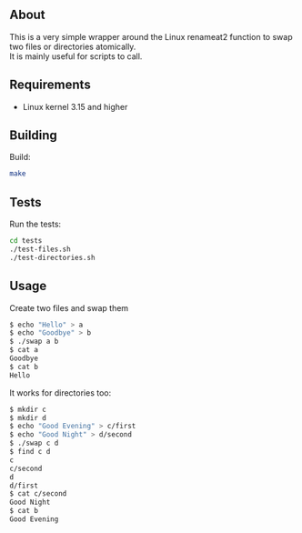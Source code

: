 ## About

This is a very simple wrapper around the Linux renameat2 function to swap two files or directories atomically.  
It is mainly useful for scripts to call.

## Requirements

- Linux kernel 3.15 and higher

## Building

Build:
```bash
make
```

## Tests

Run the tests:
```bash
cd tests
./test-files.sh
./test-directories.sh
```

## Usage

Create two files and swap them
```bash
$ echo "Hello" > a
$ echo "Goodbye" > b
$ ./swap a b
$ cat a
Goodbye
$ cat b
Hello
```

It works for directories too:
```bash
$ mkdir c
$ mkdir d
$ echo "Good Evening" > c/first
$ echo "Good Night" > d/second
$ ./swap c d
$ find c d
c
c/second
d
d/first
$ cat c/second
Good Night
$ cat b
Good Evening
```
